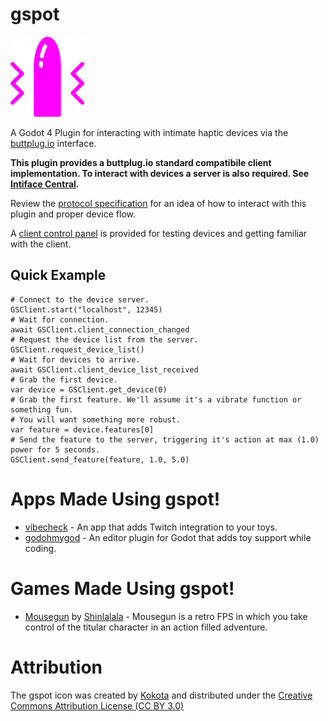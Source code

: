 # gspot

![gspot logo](logo.png) 

A Godot 4 Plugin for interacting with intimate haptic devices via the [buttplug.io](https://buttplug.io/) interface.

**This plugin provides a buttplug.io standard compatibile client implementation. To interact with devices a server is also required. See [Intiface Central](https://intiface.com/central/).**

Review the [protocol specification](https://buttplug-spec.docs.buttplug.io/docs/spec) for an idea of how to interact with this plugin and proper device flow.

A [client control panel](addons/gspot/ui/gscontrol_panel.tscn) is provided for testing devices and getting familiar with the client.

## Quick Example
```gdscript
# Connect to the device server.
GSClient.start("localhost", 12345)
# Wait for connection.
await GSClient.client_connection_changed
# Request the device list from the server.
GSClient.request_device_list()
# Wait for devices to arrive.
await GSClient.client_device_list_received
# Grab the first device.
var device = GSClient.get_device(0)
# Grab the first feature. We'll assume it's a vibrate function or something fun.
# You will want something more robust.
var feature = device.features[0]
# Send the feature to the server, triggering it's action at max (1.0) power for 5 seconds.
GSClient.send_feature(feature, 1.0, 5.0)
```
# Apps Made Using gspot!
* [vibecheck](https://deadpixelsociety.itch.io/vibecheck) - An app that adds Twitch integration to your toys.
* [godohmygod](https://github.com/deadpixelsociety/godohmygod) - An editor plugin for Godot that adds toy support while coding.

# Games Made Using gspot!
* [Mousegun](https://shinlalala.itch.io/mousegun) by [Shinlalala](https://shinlalala.itch.io/) - Mousegun is a retro FPS in which you take control of the titular character in an action filled adventure.

# Attribution
The gspot icon was created by [Kokota](https://thenounproject.com/kokota.icon/) and distributed under the [Creative Commons Attribution License (CC BY 3.0)](https://creativecommons.org/licenses/by/3.0/)
